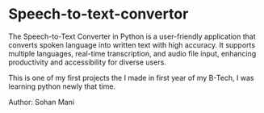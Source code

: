 # Speech-to-text-convertor
The Speech-to-Text Converter in Python is a user-friendly application that converts spoken language into written text with high accuracy. It supports multiple languages, real-time transcription, and audio file input, enhancing productivity and accessibility for diverse users.


This is one of my first projects the I made in first year of my B-Tech, I was learning python newly that time.

Author: Sohan Mani
